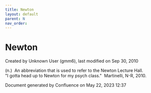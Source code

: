 ```yaml
---
title: Newton
layout: default
parent: N
nav_order:
---
```


# Newton

Created by  Unknown User (gmm6), last modified on Sep 30, 2010

(n.)  An abbreviation that is used to refer to the Newton Lecture Hall.  &quot;I gotta head up to Newton for my psych class.&quot;  Martinelli, N-R, 2010.

Document generated by Confluence on May 22, 2023 12:37


